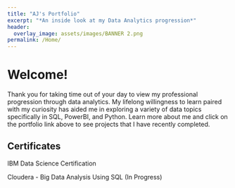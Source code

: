 ```yaml
---
title: "AJ's Portfolio"
excerpt: "*An inside look at my Data Analytics progression*"
header:
  overlay_image: assets/images/BANNER 2.png
permalink: /Home/
---
```


# Welcome!

Thank you for taking time out of your day to view my professional progression through data analytics. My lifelong willingness to learn paired with my curiosity has aided me in exploring a variety of data topics specifically in SQL, PowerBI, and Python. Learn more about me and click on the portfolio link above to see projects that I have recently completed.

## Certificates

IBM Data Science Certification


Cloudera - Big Data Analysis Using SQL (In Progress)

